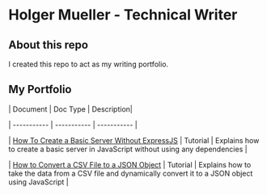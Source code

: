 # Holger Mueller - Technical Writer

## About this repo

I created this repo to act as my writing portfolio.

## My Portfolio

| Document | Doc Type | Description|

| ----------- | ----------- | ----------- |

| [How To Create a Basic Server Without ExpressJS](https://github.com/Holgermueller/demo-code-files/blob/master/basic-server/BasicServer.md) | Tutorial | Explains how to create a basic server in JavaScript without using any dependencies |

| [How to Convert a CSV File to a JSON Object](https://github.com/Holgermueller/demo-code-files/blob/master/convert-csv-to-json/csvToJson.md) | Tutorial | Explains how to take the data from a CSV file and dynamically convert it to a JSON object using JavaScript |
